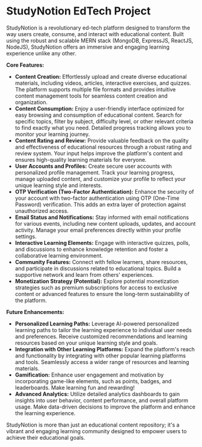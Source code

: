 # StudyNotion EdTech Project

StudyNotion is a revolutionary ed-tech platform designed to transform the way users create, consume, and interact with educational content. Built using the robust and scalable MERN stack (MongoDB, ExpressJS, ReactJS, NodeJS), StudyNotion offers an immersive and engaging learning experience unlike any other.

**Core Features:**

*   **Content Creation:** Effortlessly upload and create diverse educational materials, including videos, articles, interactive exercises, and quizzes.  The platform supports multiple file formats and provides intuitive content management tools for seamless content creation and organization.
*   **Content Consumption:** Enjoy a user-friendly interface optimized for easy browsing and consumption of educational content. Search for specific topics, filter by subject, difficulty level, or other relevant criteria to find exactly what you need.  Detailed progress tracking allows you to monitor your learning journey.
*   **Content Rating and Review:**  Provide valuable feedback on the quality and effectiveness of educational resources through a robust rating and review system.  Your input helps improve the platform's content and ensures high-quality learning materials for everyone.
*   **User Accounts and Profiles:** Create secure user accounts with personalized profile management. Track your learning progress, manage uploaded content, and customize your profile to reflect your unique learning style and interests.
*   **OTP Verification (Two-Factor Authentication):**  Enhance the security of your account with two-factor authentication using OTP (One-Time Password) verification. This adds an extra layer of protection against unauthorized access.
*   **Email Status and Notifications:** Stay informed with email notifications for various events, including new content uploads, updates, and account activity.  Manage your email preferences directly within your profile settings.
*   **Interactive Learning Elements:**  Engage with interactive quizzes, polls, and discussions to enhance knowledge retention and foster a collaborative learning environment.
*   **Community Features:** Connect with fellow learners, share resources, and participate in discussions related to educational topics.  Build a supportive network and learn from others' experiences.
*   **Monetization Strategy (Potential):**  Explore potential monetization strategies such as premium subscriptions for access to exclusive content or advanced features to ensure the long-term sustainability of the platform.

**Future Enhancements:**

*   **Personalized Learning Paths:** Leverage AI-powered personalized learning paths to tailor the learning experience to individual user needs and preferences.  Receive customized recommendations and learning resources based on your unique learning style and goals.
*   **Integration with Other Learning Platforms:**  Expand the platform's reach and functionality by integrating with other popular learning platforms and tools. Seamlessly access a wider range of resources and learning materials.
*   **Gamification:**  Enhance user engagement and motivation by incorporating game-like elements, such as points, badges, and leaderboards.  Make learning fun and rewarding!
*   **Advanced Analytics:**  Utilize detailed analytics dashboards to gain insights into user behavior, content performance, and overall platform usage.  Make data-driven decisions to improve the platform and enhance the learning experience.

StudyNotion is more than just an educational content repository; it's a vibrant and engaging learning community designed to empower users to achieve their educational goals.
